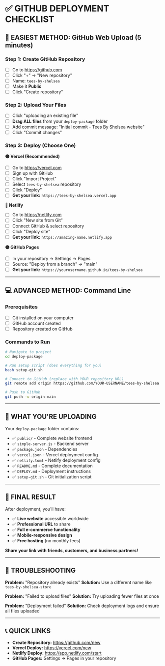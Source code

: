 # ✅ GITHUB DEPLOYMENT CHECKLIST

## 🎯 **EASIEST METHOD: GitHub Web Upload (5 minutes)**

### **Step 1: Create GitHub Repository**
- [ ] Go to https://github.com
- [ ] Click "+" → "New repository"  
- [ ] Name: `tees-by-shelsea`
- [ ] Make it **Public**
- [ ] Click "Create repository"

### **Step 2: Upload Your Files**
- [ ] Click "uploading an existing file" 
- [ ] **Drag ALL files** from your `deploy-package` folder
- [ ] Add commit message: "Initial commit - Tees By Shelsea website"
- [ ] Click "Commit changes"

### **Step 3: Deploy (Choose One)**

**🟢 Vercel (Recommended)**
- [ ] Go to https://vercel.com
- [ ] Sign up with GitHub
- [ ] Click "Import Project"
- [ ] Select `tees-by-shelsea` repository
- [ ] Click "Deploy"
- [ ] **Get your link:** `https://tees-by-shelsea.vercel.app`

**🔵 Netlify**
- [ ] Go to https://netlify.com
- [ ] Click "New site from Git"
- [ ] Connect GitHub & select repository
- [ ] Click "Deploy site"
- [ ] **Get your link:** `https://amazing-name.netlify.app`

**🟡 GitHub Pages**
- [ ] In your repository → Settings → Pages
- [ ] Source: "Deploy from a branch" → "main"
- [ ] **Get your link:** `https://yourusername.github.io/tees-by-shelsea`

---

## 💻 **ADVANCED METHOD: Command Line**

### **Prerequisites**
- [ ] Git installed on your computer
- [ ] GitHub account created
- [ ] Repository created on GitHub

### **Commands to Run**
```bash
# Navigate to project
cd deploy-package

# Run setup script (does everything for you)
bash setup-git.sh

# Connect to GitHub (replace with YOUR repository URL)
git remote add origin https://github.com/YOUR-USERNAME/tees-by-shelsea.git

# Push to GitHub
git push -u origin main
```

---

## 📁 **WHAT YOU'RE UPLOADING**

Your `deploy-package` folder contains:

- ✅ `public/` - Complete website frontend
- ✅ `simple-server.js` - Backend server
- ✅ `package.json` - Dependencies
- ✅ `vercel.json` - Vercel deployment config
- ✅ `netlify.toml` - Netlify deployment config
- ✅ `README.md` - Complete documentation
- ✅ `DEPLOY.md` - Deployment instructions
- ✅ `setup-git.sh` - Git initialization script

---

## 🎉 **FINAL RESULT**

After deployment, you'll have:

- ✅ **Live website** accessible worldwide
- ✅ **Professional URL** to share
- ✅ **Full e-commerce functionality**
- ✅ **Mobile-responsive design**
- ✅ **Free hosting** (no monthly fees)

**Share your link with friends, customers, and business partners!**

---

## 🚨 **TROUBLESHOOTING**

**Problem:** "Repository already exists"
**Solution:** Use a different name like `tees-by-shelsea-store`

**Problem:** "Failed to upload files"
**Solution:** Try uploading fewer files at once

**Problem:** "Deployment failed"
**Solution:** Check deployment logs and ensure all files uploaded

---

## 📞 **QUICK LINKS**

- **Create Repository:** https://github.com/new
- **Vercel Deploy:** https://vercel.com/new
- **Netlify Deploy:** https://app.netlify.com/start
- **GitHub Pages:** Settings → Pages in your repository
